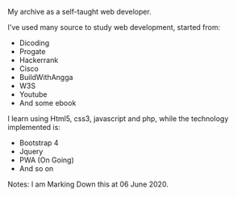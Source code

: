 My archive as a self-taught web developer.

I've used many source to study web development, started from:

- Dicoding
- Progate
- Hackerrank
- Cisco
- BuildWithAngga
- W3S
- Youtube
- And some ebook

I learn using Html5, css3, javascript and php, while the technology implemented is:

- Bootstrap 4
- Jquery
- PWA (On Going)
- And so on

Notes:
I am Marking Down this at 06 June 2020.

